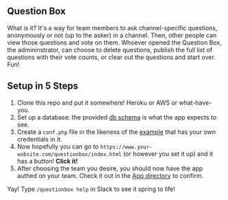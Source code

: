 ## Question Box
What is it? It's a way for team members to ask channel-specific questions, anonymously or not (up to the asker) in a channel.
Then, other people can view those questions and vote on them. Whoever opened the Question Box, the admininstrator, can choose
to delete questions, publish the full list of questions with their vote counts, or clear out the questions and start over. Fun!

## Setup in 5 Steps

1. Clone this repo and put it somewhere! Heroku or AWS or what-have-you.
2. Set up a database: the provided [db schema](schema.txt) is what the app expects to see.
3. Create a `conf.php` file in the likeness of the [example](src/conf-example.php) that has your own credentials in it.
4. Now hopefully you can go to `https://www.your-wobsite.com/questionbox/index.html` (or however you set it up) and it has a button! **Click it!**
5. After choosing the team you desire, you should now have the app authed on your team. Check it out in the [App directory](https://my.slack.com/apps/A327R16JV-question-box) to confirm.

Yay! Type `/questionbox help` in Slack to see it spring to life!
